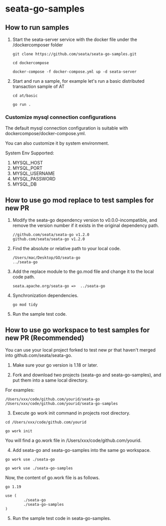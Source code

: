 # seata-go-samples

## How to run samples

1. Start the seata-server service with the docker file under the /dockercomposer folder

   ```shell
   git clone https://github.com/seata/seata-go-samples.git
   ```

   ```shell
   cd dockercompose
   ```

   ```shell
   docker-compose -f docker-compose.yml up -d seata-server
   ```

2. Start and run a sample, for example let's run a basic distributed transaction sample of AT

   ```shell
   cd at/basic
   ```

   ```shell
   go run .
   ```

### Customize mysql connection configurations

The default mysql connection configuration is suitable with dockercompose/docker-compose.yml.

You can also customize it by system environment.

System Env Supported:

1. MYSQL_HOST
2. MYSQL_PORT
3. MYSQL_USERNAME
4. MYSQL_PASSWORD
5. MYSQL_DB

## How to use go mod replace to test samples for new PR

1. Modify the seata-go dependency version to v0.0.0-incompatible, and remove the version number if it exists in the
   original dependency path.

   ```
   //github.com/seata/seata-go v1.2.0
   github.com/seata/seata-go v1.2.0
   ```

2. Find the absolute or relative path to your local code.

   ```
   /Users/mac/Desktop/GO/seata-go
   ../seata-go
   ```

3. Add the replace module to the go.mod file and change it to the local code path.

   ```
   seata.apache.org/seata-go =>  ../seata-go
   ```

4. Synchronization dependencies.

   ```shell
   go mod tidy
   ```

5. Run the sample test code.

## How to use go workspace to test samples for new PR (Recommended)

You can use your local project forked to test new pr that haven't merged into github.com/seata/seata-go.

1. Make sure your go version is 1.18 or later.

2. Fork and download two projects (seata-go and seata-go-samples), and put them into a same local directory.

For examples:

```text
/Users/xxx/code/github.com/yourid/seata-go
/Users/xxx/code/github.com/yourid/seata-go-samples
```

3. Execute go work init command in projects root directory.

```shell
cd /Users/xxx/code/github.com/yourid
```

```shell
go work init
```

You will find a go.work file in /Users/xxx/code/github.com/yourid.

4. Add seata-go and seata-go-samples into the same go workspace.

```shell
go work use ./seata-go
```

```shell
go work use ./seata-go-samples
```

Now, the content of go.work file is as follows.

```text
go 1.19

use (
        ./seata-go
        ./seata-go-samples
)
```

5. Run the sample test code in seata-go-samples.
